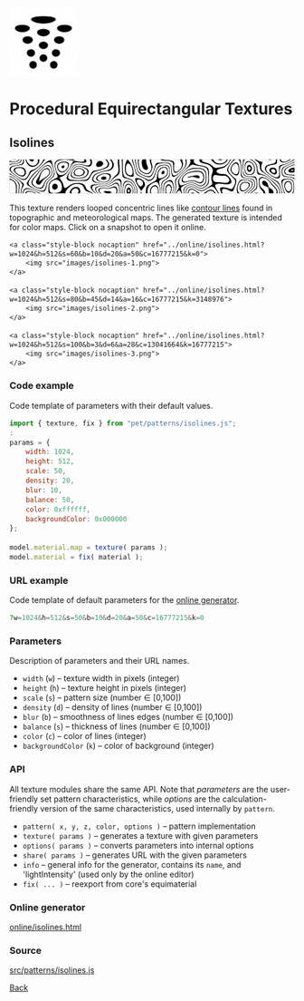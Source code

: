 <img class="logo" src="../assets/logo/logo.png">


# Procedural Equirectangular Textures


## Isolines
<img src="images/isolines.jpg">

This texture renders looped concentric lines like
[contour lines](https://en.wikipedia.org/wiki/Contour_line)
found in topographic and meteorological maps. The generated
texture is intended for color maps. Click on a snapshot to
open it online.

<p class="gallery">

	<a class="style-block nocaption" href="../online/isolines.html?w=1024&h=512&s=60&b=10&d=20&a=50&c=16777215&k=0">
		<img src="images/isolines-1.png">
	</a>

	<a class="style-block nocaption" href="../online/isolines.html?w=1024&h=512&s=80&b=45&d=14&a=16&c=16777215&k=3148976">
		<img src="images/isolines-2.png">
	</a>

	<a class="style-block nocaption" href="../online/isolines.html?w=1024&h=512&s=100&b=3&d=6&a=28&c=13041664&k=16777215">
		<img src="images/isolines-3.png">
	</a>

</p>


### Code example

Code template of parameters with their default values.

```js
import { texture, fix } from "pet/patterns/isolines.js";
:
params = {
	width: 1024,
	height: 512,
	scale: 50,
	density: 20,
	blur: 10,
	balance: 50,
	color: 0xffffff,
	backgroundColor: 0x000000
};

model.material.map = texture( params );
model.material = fix( material );
```

### URL example

Code template of default parameters for the [online generator](../online/isolines.html).

```php
?w=1024&h=512&s=50&b=10&d=20&a=50&c=16777215&k=0
```

### Parameters

Description of parameters and their URL names.

* `width` (`w`) &ndash; texture width in pixels (integer)
* `height` (`h`) &ndash; texture height in pixels (integer)
* `scale` (`s`) &ndash; pattern size (number &#x2208; [0,100])
* `density` (`d`) &ndash; density of lines (number &#x2208; [0,100])
* `blur` (`b`) &ndash; smoothness of lines edges (number &#x2208; [0,100])
* `balance` (`s`) &ndash; thickness of lines (number &#x2208; [0,100])
* `color` (`c`) &ndash; color of lines (integer)
* `backgroundColor` (`k`) &ndash; color of background (integer)


### API

All texture modules share the same API. Note that *parameters*
are the user-friendly set pattern characteristics, while
*options* are the calculation-friendly version of the same
characteristics, used internally by `pattern`.

* `pattern( x, y, z, color, options )` &ndash; pattern implementation
* `texture( params )` &ndash; generates a texture with given parameters
* `options( params )` &ndash; converts parameters into internal options
* `share( params )` &ndash; generates URL with the given parameters
* `info` &ndash; general info for the generator, contains its `name`, and 'lightIntensity' (used only by the online editor)
* `fix( ... )` &ndash; reexport from core's equimaterial


### Online generator

[online/isolines.html](../online/isolines.html)

### Source

[src/patterns/isolines.js](https://github.com/boytchev/texture-generator/blob/main/src/patterns/isolines.js)


		
<div class="footnote">
	<a href="#" onclick="window.history.back(); return false;">Back</a>
</div>